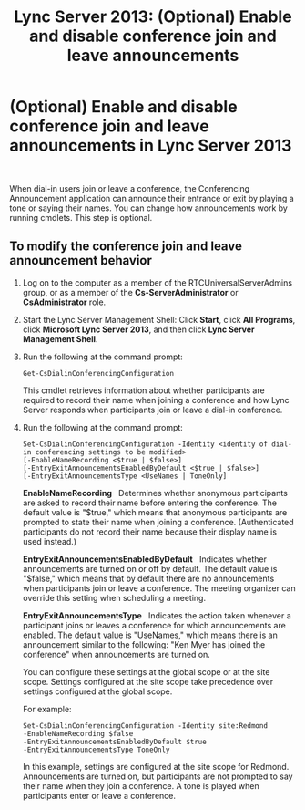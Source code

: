 ﻿---
title: 'Lync Server 2013: (Optional) Enable and disable conference join and leave announcements'
TOCTitle: (Optional) Enable and disable conference join and leave announcements
ms:assetid: c9529568-e66c-48d8-aef2-9072f9c336ff
ms:mtpsurl: https://technet.microsoft.com/en-us/library/Gg398834(v=OCS.15)
ms:contentKeyID: 48185403
ms.date: 07/23/2014
mtps_version: v=OCS.15
---

# (Optional) Enable and disable conference join and leave announcements in Lync Server 2013

 


When dial-in users join or leave a conference, the Conferencing Announcement application can announce their entrance or exit by playing a tone or saying their names. You can change how announcements work by running cmdlets. This step is optional.

## To modify the conference join and leave announcement behavior

1.  Log on to the computer as a member of the RTCUniversalServerAdmins group, or as a member of the **Cs-ServerAdministrator** or **CsAdministrator** role.

2.  Start the Lync Server Management Shell: Click **Start**, click **All Programs**, click **Microsoft Lync Server 2013**, and then click **Lync Server Management Shell**.

3.  Run the following at the command prompt:
    
        Get-CsDialinConferencingConfiguration
    
    This cmdlet retrieves information about whether participants are required to record their name when joining a conference and how Lync Server responds when participants join or leave a dial-in conference.

4.  Run the following at the command prompt:
    
        Set-CsDialinConferencingConfiguration -Identity <identity of dial-in conferencing settings to be modified>
        [-EnableNameRecording <$true | $false>]
        [-EntryExitAnnouncementsEnabledByDefault <$true | $false>]
        [-EntryExitAnnouncementsType <UseNames | ToneOnly]
    
    **EnableNameRecording**   Determines whether anonymous participants are asked to record their name before entering the conference. The default value is "$true," which means that anonymous participants are prompted to state their name when joining a conference. (Authenticated participants do not record their name because their display name is used instead.)
    
    **EntryExitAnnouncementsEnabledByDefault**   Indicates whether announcements are turned on or off by default. The default value is "$false," which means that by default there are no announcements when participants join or leave a conference. The meeting organizer can override this setting when scheduling a meeting.
    
    **EntryExitAnnouncementsType**   Indicates the action taken whenever a participant joins or leaves a conference for which announcements are enabled. The default value is "UseNames," which means there is an announcement similar to the following: "Ken Myer has joined the conference" when announcements are turned on.
    
    You can configure these settings at the global scope or at the site scope. Settings configured at the site scope take precedence over settings configured at the global scope.
    
    For example:
    
        Set-CsDialinConferencingConfiguration -Identity site:Redmond
        -EnableNameRecording $false
        -EntryExitAnnouncementsEnabledByDefault $true
        -EntryExitAnnouncementsType ToneOnly
    
    In this example, settings are configured at the site scope for Redmond. Announcements are turned on, but participants are not prompted to say their name when they join a conference. A tone is played when participants enter or leave a conference.

